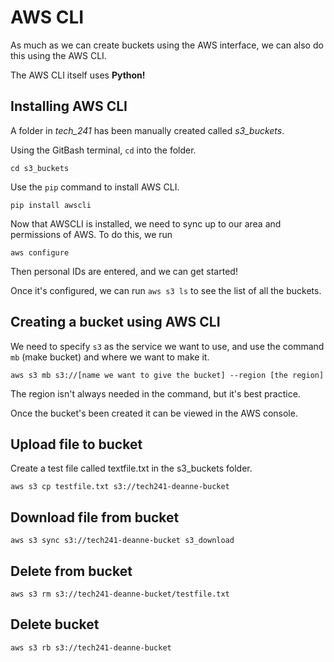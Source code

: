 # AWS CLI

As much as we can create buckets using the AWS interface, we can also do this using the AWS CLI.

The AWS CLI itself uses **Python!**

## Installing AWS CLI
A folder in _tech_241_ has been manually created called _s3_buckets_.

Using the GitBash terminal, `cd` into the folder.
```commandline
cd s3_buckets
```
Use the `pip` command to install AWS CLI.
```commandline
pip install awscli
```
Now that AWSCLI is installed, we need to sync up to our area and permissions of AWS. To do this, we run
```commandline
aws configure
```
Then personal IDs are entered, and we can get started!

Once it's configured, we can run `aws s3 ls` to see the list of all the buckets.

## Creating a bucket using AWS CLI
We need to specify `s3` as the service we want to use, and use the command `mb` (make bucket) and where we want to make it.
```commandline
aws s3 mb s3://[name we want to give the bucket] --region [the region]
```
The region isn't always needed in the command, but it's best practice.

Once the bucket's been created it can be viewed in the AWS console.

## Upload file to bucket
Create a test file called textfile.txt in the s3_buckets folder.
```commandline
aws s3 cp testfile.txt s3://tech241-deanne-bucket

```
## Download file from bucket
```commandline
aws s3 sync s3://tech241-deanne-bucket s3_download
```

## Delete from bucket
```commandline
aws s3 rm s3://tech241-deanne-bucket/testfile.txt
```

## Delete bucket
```commandline
aws s3 rb s3://tech241-deanne-bucket
```